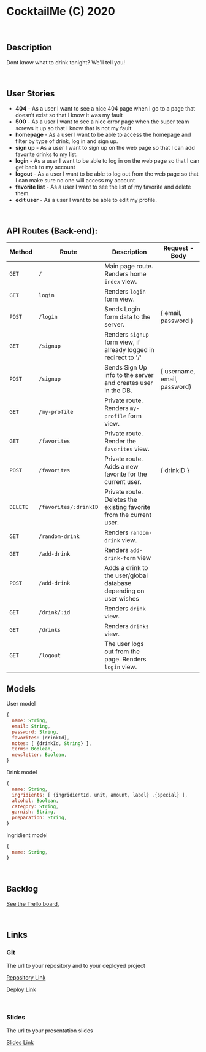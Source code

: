 # CocktailMe (C) 2020

<br>

## Description

Dont know what to drink tonight? We'll tell you!

<br>

## User Stories

- **404** - As a user I want to see a nice 404 page when I go to a page that doesn’t exist so that I know it was my fault
- **500** - As a user I want to see a nice error page when the super team screws it up so that I know that is not my fault
- **homepage** - As a user I want to be able to access the homepage and filter by type of drink, log in and sign up.
- **sign up** - As a user I want to sign up on the web page so that I can add favorite drinks to my list.
- **login** - As a user I want to be able to log in on the web page so that I can get back to my account
- **logout** - As a user I want to be able to log out from the web page so that I can make sure no one will access my account
- **favorite list** - As a user I want to see the list of my favorite and delete them.
- **edit user** - As a user I want to be able to edit my profile.

<br>

## API Routes (Back-end):

| **Method** | **Route**                     | **Description**                                                          | Request - Body                  |
| ---------- | ----------------------------- | ------------------------------------------------------------------------ | ------------------------------- |
| `GET`      | `/`                           | Main page route. Renders home `index` view.                              |                                 |
| `GET`      | `login`                       | Renders `login` form view.                                               |                                 |
| `POST`     | `/login`                      | Sends Login form data to the server.                                     | { email, password }             |
| `GET`      | `/signup`                     | Renders `signup` form view, if already logged in redirect to '/'         |                                 |
| `POST`     | `/signup`                     | Sends Sign Up info to the server and creates user in the DB.             | { username, email, password}    |
| `GET`      | `/my-profile`                 | Private route. Renders `my-profile` form view.                           |                                 |
| `GET`      | `/favorites`                  | Private route. Render the `favorites` view.                              |                                 |
| `POST`     | `/favorites`                  | Private route. Adds a new favorite for the current user.                 | { drinkID }                     |
| `DELETE`   | `/favorites/:drinkID`         | Private route. Deletes the existing favorite from the current user.      |                                 |
| `GET`      | `/random-drink`               | Renders `random-drink` view.                                             |                                 |
| `GET`      | `/add-drink`                  | Renders `add-drink-form` view                                            |                                 |
| `POST`     | `/add-drink`                  | Adds a drink to the user/global database depending on user wishes        |                                 |
| `GET`      | `/drink/:id`                  | Renders `drink` view.                                                    |                                 |
| `GET`      | `/drinks`                     | Renders `drinks` view.                                                   |                                 |
| `GET`      | `/logout`                     | The user logs out from the page. Renders `login` view.                   |                                 |

## Models

User model

```javascript
{
  name: String,
  email: String,
  password: String,
  favorites: [drinkId],
  notes: [ {drinkId, String} ],
  terms: Boolean,
  newsletter: Boolean,
}

```

Drink model

```javascript
{
  name: String,
  ingridients: [ {ingridientId, unit, amount, label} ,{special} ],
  alcohol: Boolean,
  category: String,
  garnish: String,
  preparation: String,
}

```

Ingridient model

```javascript
{
  name: String,
}

```

<br>

## Backlog

[See the Trello board.](https://trello.com/b/DJ6K5C6p/cocktailme)

<br>

## Links

### Git

The url to your repository and to your deployed project

[Repository Link](https://github.com/JuiceDrinker/module-2-project)

[Deploy Link]()

<br>

### Slides

The url to your presentation slides

[Slides Link]()
